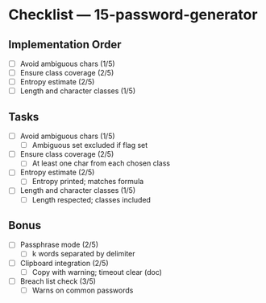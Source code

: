 # Checklist — 15-password-generator

## Implementation Order
- [ ] Avoid ambiguous chars (1/5)
- [ ] Ensure class coverage (2/5)
- [ ] Entropy estimate (2/5)
- [ ] Length and character classes (1/5)

## Tasks

- [ ] Avoid ambiguous chars (1/5)
  - [ ] Ambiguous set excluded if flag set

- [ ] Ensure class coverage (2/5)
  - [ ] At least one char from each chosen class

- [ ] Entropy estimate (2/5)
  - [ ] Entropy printed; matches formula

- [ ] Length and character classes (1/5)
  - [ ] Length respected; classes included

## Bonus

- [ ] Passphrase mode (2/5)
  - [ ] k words separated by delimiter

- [ ] Clipboard integration (2/5)
  - [ ] Copy with warning; timeout clear (doc)

- [ ] Breach list check (3/5)
  - [ ] Warns on common passwords
